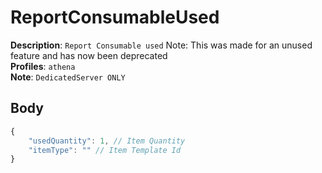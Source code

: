 # ReportConsumableUsed

**Description**: `Report Consumable used` Note: This was made for an unused feature and has now been deprecated \
**Profiles**: `athena` \
**Note**: `DedicatedServer ONLY`

## Body

```js
{
    "usedQuantity": 1, // Item Quantity
    "itemType": "" // Item Template Id
}
```
